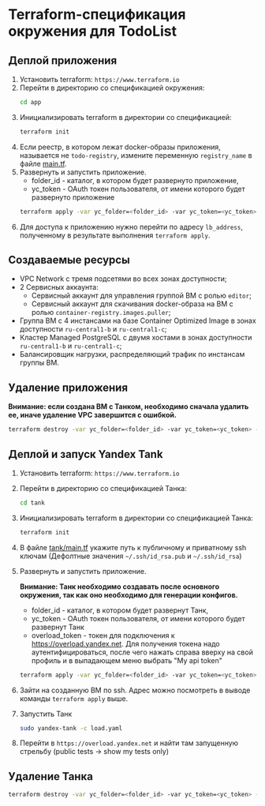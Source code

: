 # Terraform-спецификация окружения для TodoList

## Деплой приложения
1. Установить terraform: `https://www.terraform.io`
1. Перейти в директорию со спецификацией окружения:
    ```bash
    cd app
    ```
1. Инициализировать terraform в директории со спецификацией:
    ```bash
    terraform init
    ```
1. Если реестр, в котором лежат docker-образы приложения, называется не `todo-registry`, измените переменную `registry_name` 
в файле [main.tf](app/main.tf). 
1. Развернуть и запустить приложение. 
    * folder_id - каталог, в котором будет развернуто приложение,
    * yc_token - OAuth токен пользователя, от имени которого будет развернуто приложение
    ```bash
    terraform apply -var yc_folder=<folder_id> -var yc_token=<yc_token> -var user=$USER
    ```
1. Для доступа к приложению нужно перейти по адресу `lb_address`, полученному в результате выполнения `terraform apply`.

## Создаваемые ресурсы
* VPC Network с тремя подсетями во всех зонах доступности;
* 2 Сервисных аккаунта:
    * Сервисный аккаунт для управления группой ВМ с ролью `editor`;
    * Сервисный аккаунт для скачивания docker-образа на ВМ с ролью `container-registry.images.puller`;
* Группа ВМ с 4 инстансами на базе Container Optimized Image в зонах доступности `ru-central1-b` и `ru-central1-c`;
* Кластер Managed PostgreSQL с двумя хостами в зонах доступности `ru-central1-b` и `ru-central1-c`;
* Балансировщик нагрузки, распределяющий трафик по инстансам группы ВМ.

## Удаление приложения
**Внимание: если создана ВМ с Танком, необходимо сначала удалить ее, иначе удаление VPC завершится с ошибкой.**
```bash
terraform destroy -var yc_folder=<folder_id> -var yc_token=<yc_token> -var user=$USER
```

## Деплой и запуск Yandex Tank
1. Установить terraform: `https://www.terraform.io`
1. Перейти в директорию со спецификацией Танка:
    ```bash
    cd tank
    ```
1. Инициализировать terraform в директории со спецификацией Танка:
    ```bash
    terraform init
    ```
1. В файле [tank/main.tf](tank/main.tf) укажите путь к публичному и приватному ssh ключам (Дефолтные значения `~/.ssh/id_rsa.pub` и `~/.ssh/id_rsa`)
1. Развернуть и запустить приложение. 
    
    **Внимание: Танк необходимо создавать после основного окружения, так как оно необходимо для генерации конфигов.**
    * folder_id - каталог, в котором будет развернут Танк,
    * yc_token - OAuth токен пользователя, от имени которого будет развернут Танк
    * overload_token - токен для подключения к https://overload.yandex.net. Для получения токена надо аутентифицироваться, 
    после чего нажать справа вверху на свой профиль и в выпадающем меню выбрать "My api token"
    ```bash
    terraform apply -var yc_folder=<folder_id> -var yc_token=<yc_token> -var user=$USER -var overload_token=<overload_token>
    ```
1. Зайти на созданную ВМ по ssh. Адрес можно посмотреть в выводе команды `terraform apply` выше.
1. Запустить Танк
    ```bash
    sudo yandex-tank -c load.yaml
    ```
1. Перейти в `https://overload.yandex.net` и найти там запущенную стрельбу (public tests -> show my tests only)

## Удаление Танка
```bash
terraform destroy -var yc_folder=<folder_id> -var yc_token=<yc_token> -var user=$USER -var overload_token=not-used
```

